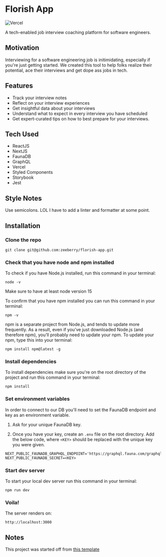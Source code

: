 # Florish App
![Vercel](https://vercelbadge.vercel.app/api/zeeberry/florish-app?style=flat-square)

A tech-enabled job interview coaching platform for software engineers.

## Motivation
Interviewing for a software engineering job is initimidating, especially if you're just getting started. We created this tool to help folks realize their potential, ace their interviews and get dope ass jobs in tech.

## Features
- Track your interview notes
- Reflect on your interview experiences
- Get insightful data about your interviews
- Understand what to expect in every interview you have scheduled
- Get expert-curated tips on how to best prepare for your interviews.

## Tech Used
- ReactJS
- NextJS
- FaunaDB
- GraphQL
- Vercel
- Styled Components
- Storybook
- Jest

## Style Notes
Use semicolons. LOL
I have to add a linter and formatter at some point.  

## Installation
### Clone the repo

`git clone git@github.com:zeeberry/florish-app.git`

### Check that you have node and npm installed
To check if you have Node.js installed, run this command in your terminal:

`node -v`

Make sure to have at least node version 15

To confirm that you have npm installed you can run this command in your terminal:

`npm -v`

npm is a separate project from Node.js, and tends to update more frequently. As a result, even if you’ve just downloaded Node.js (and therefore npm), you’ll probably need to update your npm. To update your npm, type this into your terminal:

`npm install npm@latest -g`

### Install dependencies
To install dependencies make sure you're on the root directory of the project and run this command in your terminal:

`npm install`

### Set environment variables
In order to connect to our DB you'll need to set the FaunaDB endpoint and key as an environment variable. 

1. Ask for your unique FaunaDB key. 

2. Once you have your key, create an `.env` file on the root directory. Add the below code, where `<KEY>` should be replaced with the unique key you were given. 

```
NEXT_PUBLIC_FAUNADB_GRAPHQL_ENDPOINT='https://graphql.fauna.com/graphql'
NEXT_PUBLIC_FAUNADB_SECRET=<KEY>
```

### Start dev server
To start your local dev server run this command in your terminal:

`npm run dev`

### Voila!
The server renders on:

`http://localhost:3000`

## Notes

This project was started off from [this template](https://github.com/vercel/next.js/tree/master/examples/with-styled-components)
